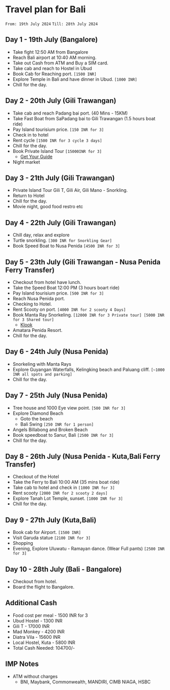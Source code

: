 # Travel plan for Bali
`From: 19th July 2024` `Till: 28th July 2024`

## Day 1 - 19th July (Bangalore)
* Take fight 12:50 AM from Bangalore
* Reach Bali airport at 10:40 AM morning.
* Take out Cash from ATM and Buy a SIM card.
* Take cab and reach to Hostel in Ubud
* Book Cab for Reaching port. `[1500 INR]`
* Explore Temple in Bali and have dinner in Ubud. `[1000 INR]`
* Chill for the day.

## Day 2 - 20th July (Gili Trawangan)
* Take cab and reach Padang bai port. (40 Mins - 15KM)
* Take Fast Boat from SaPadang bai to Gili Trawangan (1.5 hours boat ride)
* Pay Island tourisium price. `[150 INR for 3]`
* Check in to hotel
* Rent cycle `[1500 INR for 3 cycle 3 days]`
* Chill for the day.
* Book Private Island Tour `[15000INR for 3]`
  * [Get Your Guide](https://www.getyourguide.com/gili-islands-l2491/exclusive-private-snorkeling-gili-islands-t471237?ranking_uuid=39f23788-d0fd-41f7-84da-655bce34c850&date_from=2024-07-21&_pc=1,3)
* Night market

## Day 3 - 21th July (Gili Trawangan)
* Private Island Tour Gili T, Gili Air, Gili Mano - Snorkling.
* Return to Hotel
* Chill for the day.
* Movie night, good food restro etc

## Day 4 - 22th July (Gili Trawangan)
* Chill day, relax and explore
* Turtle snorkling. `[300 INR for Snorkling Gear]`
* Book Speed Boat to Nusa Penida `[4500 INR for 3]`

## Day 5 - 23th July (Gili Trawangan - Nusa Penida Ferry Transfer)
* Checkout from hotel have lunch.
* Take the Speed Boat 12:00 PM (3 hours boart ride)
* Pay Island tourisium price. `[500 INR for 3]`
* Reach Nusa Penida port.
* Checking to Hotel.
* Rent Scooty on port. `[4000 INR for 2 scooty 4 Days]`
* Book Manta Ray Snorkeling. `[12000 INR for 3 Private tour] [5000 INR for 3 Shared tour]`
  * [Klook](https://www.klook.com/en-IN/activity/122675-snorkeling-experience-in-nusa-penida-4-snorkeling-spots/?spm=SearchResult.SearchResult_LIST&clickId=80f2cf348b)
* Amatara Penida Resort.
* Chill for the day.

## Day 6 - 24th July (Nusa Penida)
* Snorkeling with Manta Rays
* Explore Guyangan Waterfalls, Kelingking beach and Paluang cliff. `[~1000 INR all spots and parking]`
* Chill for the day.

## Day 7 - 25th July (Nusa Penida)
* Tree house and 1000 Eye view point. `[500 INR for 3]`
* Explore Diamond Beach
  * Goto the beach
  * Bali Swing `[250 INR for 1 person]`
* Angels Billabong and Broken Beach
* Book speedboat to Sanur, Bali `[2500 INR for 3]`
* Chill for the day.

## Day 8 - 26th July (Nusa Penida - Kuta,Bali Ferry Transfer)
* Checkout of the Hotel
* Take the Ferry to Bali 10:00 AM (35 mins boat ride)
* Take cab to hotel and check in `[1000 INR for 3]`
* Rent scooty `[2000 INR for 2 scooty 2 days]`
* Explore Tanah Lot Temple, sunset. `[1000 INR for 3]`
* Chill for the day.

## Day 9 - 27th July (Kuta,Bali)
* Book cab for Airport. `[1500 INR]`
* Visit Garuda statue `[2100 INR for 3]`
* Shopping
* Evening, Explore Uluwatu - Ramayan dance. (Wear Full pants) `[2500 INR for 3]`
  
## Day 10 - 28th July (Bali - Bangalore)
* Checkout from hotel.
* Board the flight to Bangalore.

## Additional Cash
* Food cost per meal - 1500 INR for 3
* Ubud Hostel - 1300 INR
* Gili T - 17000 INR
* Mad Monkey - 4200 INR
* Diatra Vila - 15600 INR
* Local Hostel, Kuta - 5800 INR
* Total Cash Needed: 104700/- 

## IMP Notes
* ATM without charges
  * BNI, Maybank, Commonwealth, MANDIRI, CIMB NIAGA, HSBC
